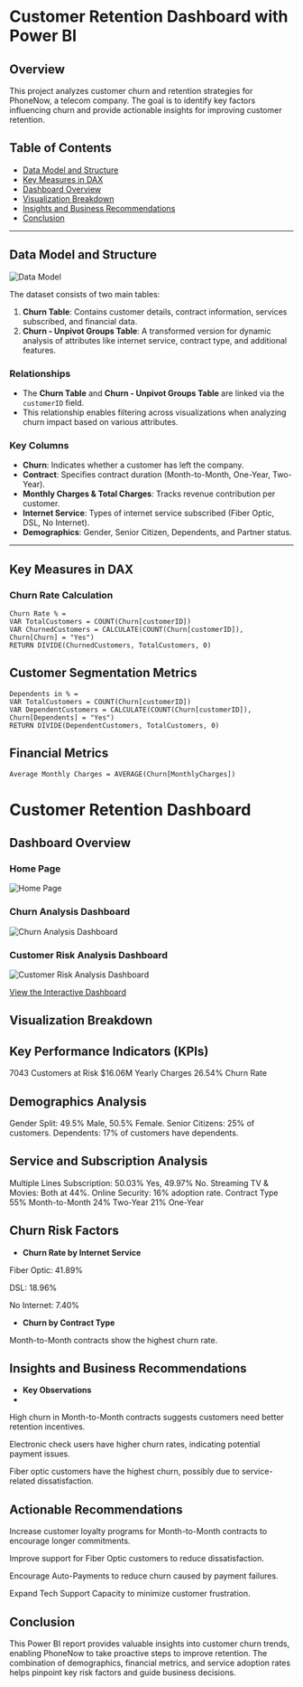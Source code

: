 # Customer Retention Dashboard with Power BI

## Overview
This project analyzes customer churn and retention strategies for PhoneNow, a telecom company. The goal is to identify key factors influencing churn and provide actionable insights for improving customer retention.

## Table of Contents
- [Data Model and Structure](#data-model-and-structure)
- [Key Measures in DAX](#key-measures-in-dax)
- [Dashboard Overview](#dashboard-overview)
- [Visualization Breakdown](#visualization-breakdown)
- [Insights and Business Recommendations](#insights-and-business-recommendations)
- [Conclusion](#conclusion)

---

## Data Model and Structure
![Data Model](model.png)

The dataset consists of two main tables:

1. **Churn Table**: Contains customer details, contract information, services subscribed, and financial data.
2. **Churn - Unpivot Groups Table**: A transformed version for dynamic analysis of attributes like internet service, contract type, and additional features.

### Relationships
- The **Churn Table** and **Churn - Unpivot Groups Table** are linked via the `customerID` field.
- This relationship enables filtering across visualizations when analyzing churn impact based on various attributes.

### Key Columns
- **Churn**: Indicates whether a customer has left the company.
- **Contract**: Specifies contract duration (Month-to-Month, One-Year, Two-Year).
- **Monthly Charges & Total Charges**: Tracks revenue contribution per customer.
- **Internet Service**: Types of internet service subscribed (Fiber Optic, DSL, No Internet).
- **Demographics**: Gender, Senior Citizen, Dependents, and Partner status.

---

## Key Measures in DAX

### Churn Rate Calculation
```DAX
Churn Rate % = 
VAR TotalCustomers = COUNT(Churn[customerID])
VAR ChurnedCustomers = CALCULATE(COUNT(Churn[customerID]), Churn[Churn] = "Yes")
RETURN DIVIDE(ChurnedCustomers, TotalCustomers, 0)
```
## Customer Segmentation Metrics
```DAX
Dependents in % =
VAR TotalCustomers = COUNT(Churn[customerID])
VAR DependentCustomers = CALCULATE(COUNT(Churn[customerID]), Churn[Dependents] = "Yes")
RETURN DIVIDE(DependentCustomers, TotalCustomers, 0)
```
## Financial Metrics
```DAX
Average Monthly Charges = AVERAGE(Churn[MonthlyCharges])
```
# Customer Retention Dashboard

## Dashboard Overview

### Home Page  
![Home Page](home.png)  

### Churn Analysis Dashboard  
![Churn Analysis Dashboard](churn.png)  

### Customer Risk Analysis Dashboard  
![Customer Risk Analysis Dashboard](risk.png)  
  
[View the Interactive Dashboard](https://app.powerbi.com/view?r=eyJrIjoiZjEzODlkMTktODVmYy00NjAyLTk1NzgtZDI3OTIzY2RlZTEwIiwidCI6ImRmODY3OWNkLWE4MGUtNDVkOC05OWFjLWM4M2VkN2ZmOTVhMCJ9)  


## Visualization Breakdown

## Key Performance Indicators (KPIs)
7043 Customers at Risk
$16.06M Yearly Charges
26.54% Churn Rate
## Demographics Analysis
Gender Split: 49.5% Male, 50.5% Female.
Senior Citizens: 25% of customers.
Dependents: 17% of customers have dependents.
## Service and Subscription Analysis
Multiple Lines Subscription: 50.03% Yes, 49.97% No.
Streaming TV & Movies: Both at 44%.
Online Security: 16% adoption rate.
Contract Type
55% Month-to-Month
24% Two-Year
21% One-Year

## Churn Risk Factors

  - **Churn Rate by Internet Service**
 
Fiber Optic: 41.89%

DSL: 18.96%

No Internet: 7.40%

 - **Churn by Contract Type** 

Month-to-Month contracts show the highest churn rate.

## Insights and Business Recommendations
 - **Key Observations**
 - 
High churn in Month-to-Month contracts suggests customers need better retention incentives.

Electronic check users have higher churn rates, indicating potential payment issues.

Fiber optic customers have the highest churn, possibly due to service-related dissatisfaction.

## Actionable Recommendations

Increase customer loyalty programs for Month-to-Month contracts to encourage longer commitments.

Improve support for Fiber Optic customers to reduce dissatisfaction.

Encourage Auto-Payments to reduce churn caused by payment failures.

Expand Tech Support Capacity to minimize customer frustration.

## Conclusion
This Power BI report provides valuable insights into customer churn trends, enabling PhoneNow to take proactive steps to improve retention. The combination of demographics, financial metrics, and service adoption rates helps pinpoint key risk factors and guide business decisions.
